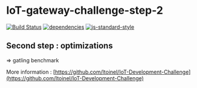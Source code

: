 # IoT-gateway-challenge-step-2
[![Build Status](https://travis-ci.org/bgauduch/IoT-gateway-challenge-step-2.svg?branch=master)](https://travis-ci.org/bgauduch/IoT-gateway-challenge-step-2) [![dependencies](https://david-dm.org/bgauduch/IoT-gateway-challenge-step-2.svg)](https://david-dm.org/bgauduch/IoT-gateway-challenge-step-2) [![js-standard-style](https://img.shields.io/badge/code%20style-standard-brightgreen.svg)](http://standardjs.com/)

## Second step : optimizations
=> gatling benchmark

More information : [https://github.com/ltoinel/IoT-Development-Challenge](https://github.com/ltoinel/IoT-Development-Challenge)